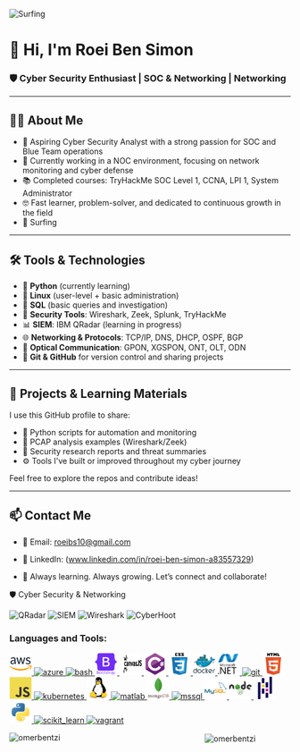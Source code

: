 ![Surfing](https://res.cloudinary.com/highereducation/images/f_auto,q_auto/v1662131677/ComputerScience.org/cybersecurity_degrees_6720dc664/cybersecurity_degrees_6720dc664.jpg?_i=AA)
# 👋 Hi, I'm Roei Ben Simon

### 🛡️ Cyber Security Enthusiast | SOC & Networking | Networking

---

## 🙋‍♂️ About Me

- 🔐 Aspiring Cyber Security Analyst with a strong passion for SOC and Blue Team operations  
- 💼 Currently working in a NOC environment, focusing on network monitoring and cyber defense  
- 📚 Completed courses: TryHackMe SOC Level 1, CCNA, LPI 1, System Administrator  
- 🤓 Fast learner, problem-solver, and dedicated to continuous growth in the field  
- 🌊 Surfing 

---

## 🛠️ Tools & Technologies

- 🐍 **Python** (currently learning)
- 🐧 **Linux** (user-level + basic administration)
- 🧠 **SQL** (basic queries and investigation)
- 🧰 **Security Tools**: Wireshark, Zeek, Splunk, TryHackMe 
- 📊 **SIEM**: IBM QRadar (learning in progress)
- 🌐 **Networking & Protocols**: TCP/IP, DNS, DHCP, OSPF, BGP
- 📡 **Optical Communication**: GPON, XGSPON, ONT, OLT, ODN
- 💾 **Git & GitHub** for version control and sharing projects

---

## 📂 Projects & Learning Materials

I use this GitHub profile to share:

- 🔎 Python scripts for automation and monitoring  
- 📁 PCAP analysis examples (Wireshark/Zeek)  
- 📄 Security research reports and threat summaries  
- ⚙️ Tools I've built or improved throughout my cyber journey

Feel free to explore the repos and contribute ideas!

---

## 📫 Contact Me

- 📧 Email: roeibs10@gmail.com  
- 💼 LinkedIn: (www.linkedin.com/in/roei-ben-simon-a83557329)


- 🌱 Always learning. Always growing. Let’s connect and collaborate!

🛡️ Cyber Security & Networking

<p align="left">
  <img src="https://i0.wp.com/whatis.maltiverse.com/wp-content/uploads/2022/10/qradar.png?fit=640%2C640&ssl=1" alt="QRadar" width="40" height="40"/>
  <img src="https://www.defense.com/assets/blog/heros/managed-vs-unmanaged-siem-xl-57fcf2d76bab5ee3f14bda4146d06f23588750e982490243d90ec368f7570c2c.jpg" alt="SIEM" width="40" height="40"/>
  <img src="https://voiptrainers.com/wp-content/uploads/2024/09/Wireshark.webp" alt="Wireshark" width="40" height="40"/>
  <img src="https://cyberhoot.com/wp-content/uploads/2020/11/2-1024x565.jpg" alt="CyberHoot" width="40" height="40"/>
</p>


<h3 align="left">Languages and Tools:</h3>
 <p align="left"> <a href="https://aws.amazon.com" target="_blank" rel="noreferrer"> <img src="https://raw.githubusercontent.com/devicons/devicon/master/icons/amazonwebservices/amazonwebservices-original-wordmark.svg" alt="aws" width="40" height="40"/> </a> <a href="https://azure.microsoft.com/en-in/" target="_blank" rel="noreferrer"> <img src="https://www.vectorlogo.zone/logos/microsoft_azure/microsoft_azure-icon.svg" alt="azure" width="40" height="40"/> </a> <a href="https://www.gnu.org/software/bash/" target="_blank" rel="noreferrer"> <img src="https://www.vectorlogo.zone/logos/gnu_bash/gnu_bash-icon.svg" alt="bash" width="40" height="40"/> </a> <a href="https://getbootstrap.com" target="_blank" rel="noreferrer"> <img src="https://raw.githubusercontent.com/devicons/devicon/master/icons/bootstrap/bootstrap-plain-wordmark.svg" alt="bootstrap" width="40" height="40"/> </a> <a href="https://canvasjs.com" target="_blank" rel="noreferrer"> <img src="https://raw.githubusercontent.com/Hardik0307/Hardik0307/master/assets/canvasjs-charts.svg" alt="canvasjs" width="40" height="40"/> </a> <a href="https://www.w3schools.com/cs/" target="_blank" rel="noreferrer"> <img src="https://raw.githubusercontent.com/devicons/devicon/master/icons/csharp/csharp-original.svg" alt="csharp" width="40" height="40"/> </a> <a href="https://www.w3schools.com/css/" target="_blank" rel="noreferrer"> <img src="https://raw.githubusercontent.com/devicons/devicon/master/icons/css3/css3-original-wordmark.svg" alt="css3" width="40" height="40"/> </a> <a href="https://www.docker.com/" target="_blank" rel="noreferrer"> <img src="https://raw.githubusercontent.com/devicons/devicon/master/icons/docker/docker-original-wordmark.svg" alt="docker" width="40" height="40"/> </a> <a href="https://dotnet.microsoft.com/" target="_blank" rel="noreferrer"> <img src="https://raw.githubusercontent.com/devicons/devicon/master/icons/dot-net/dot-net-original-wordmark.svg" alt="dotnet" width="40" height="40"/> </a> <a href="https://git-scm.com/" target="_blank" rel="noreferrer"> <img src="https://www.vectorlogo.zone/logos/git-scm/git-scm-icon.svg" alt="git" width="40" height="40"/> </a> <a href="https://www.w3.org/html/" target="_blank" rel="noreferrer"> <img src="https://raw.githubusercontent.com/devicons/devicon/master/icons/html5/html5-original-wordmark.svg" alt="html5" width="40" height="40"/> </a> <a href="https://developer.mozilla.org/en-US/docs/Web/JavaScript" target="_blank" rel="noreferrer"> <img src="https://raw.githubusercontent.com/devicons/devicon/master/icons/javascript/javascript-original.svg" alt="javascript" width="40" height="40"/> </a> <a href="https://kubernetes.io" target="_blank" rel="noreferrer"> <img src="https://www.vectorlogo.zone/logos/kubernetes/kubernetes-icon.svg" alt="kubernetes" width="40" height="40"/> </a> <a href="https://www.linux.org/" target="_blank" rel="noreferrer"> <img src="https://raw.githubusercontent.com/devicons/devicon/master/icons/linux/linux-original.svg" alt="linux" width="40" height="40"/> </a> <a href="https://www.mathworks.com/" target="_blank" rel="noreferrer"> <img src="https://upload.wikimedia.org/wikipedia/commons/2/21/Matlab_Logo.png" alt="matlab" width="40" height="40"/> </a> <a href="https://www.mongodb.com/" target="_blank" rel="noreferrer"> <img src="https://raw.githubusercontent.com/devicons/devicon/master/icons/mongodb/mongodb-original-wordmark.svg" alt="mongodb" width="40" height="40"/> </a> <a href="https://www.microsoft.com/en-us/sql-server" target="_blank" rel="noreferrer"> <img src="https://www.svgrepo.com/show/303229/microsoft-sql-server-logo.svg" alt="mssql" width="40" height="40"/> </a> <a href="https://www.mysql.com/" target="_blank" rel="noreferrer"> <img src="https://raw.githubusercontent.com/devicons/devicon/master/icons/mysql/mysql-original-wordmark.svg" alt="mysql" width="40" height="40"/> </a> <a href="https://nodejs.org" target="_blank" rel="noreferrer"> <img src="https://raw.githubusercontent.com/devicons/devicon/master/icons/nodejs/nodejs-original-wordmark.svg" alt="nodejs" width="40" height="40"/> </a> <a href="https://pandas.pydata.org/" target="_blank" rel="noreferrer"> <img src="https://raw.githubusercontent.com/devicons/devicon/2ae2a900d2f041da66e950e4d48052658d850630/icons/pandas/pandas-original.svg" alt="pandas" width="40" height="40"/> </a> <a href="https://www.python.org" target="_blank" rel="noreferrer"> <img src="https://raw.githubusercontent.com/devicons/devicon/master/icons/python/python-original.svg" alt="python" width="40" height="40"/> </a> <a href="https://scikit-learn.org/" target="_blank" rel="noreferrer"> <img src="https://upload.wikimedia.org/wikipedia/commons/0/05/Scikit_learn_logo_small.svg" alt="scikit_learn" width="40" height="40"/> </a> <a href="https://www.vagrantup.com/" target="_blank" rel="noreferrer"> <img src="https://www.vectorlogo.zone/logos/vagrantup/vagrantup-icon.svg" alt="vagrant" width="40" height="40"/> </a> </p>
 
 <p><img align="left" src="https://github-readme-stats-sigma-five.vercel.app/api/top-langs/?username=omerbentzi&show_icons=true&locale=en&layout=compact" height="250" width="350" alt="omerbentzi" /></p>
 
 
 <p><img align="center" src="https://github-readme-streak-stats.herokuapp.com/?user=omerbentzi&"  height="250" width="350" alt="omerbentzi" /></p>
